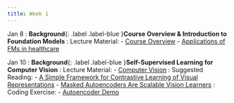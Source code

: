 ```yaml
---
title: Week 1
---
```


Jan 8
: **Background**{: .label .label-blue }**Course Overview & Introduction to Foundation Models**
: Lecture Material: 
    - [Course Overview](../assets/lectures/L1_introslides.pptx)
    - [Applications of FMs in healthcare](../assets/lectures/L1_genAI.pptx)

Jan 10
: **Background**{: .label .label-blue }**Self-Supervised Learning for Computer Vision**
: Lecture Material: 
    - [Computer Vision](../assets/lectures/L2_vision.pdf)
: Suggested Reading: 
    - [A Simple Framework for Contrastive Learning of Visual Representations](https://arxiv.org/abs/2002.05709)
    - [Masked Autoencoders Are Scalable Vision Learners](https://arxiv.org/abs/2111.06377)
: Coding Exercise: 
    - [Autoencoder Demo](https://colab.research.google.com/drive/1VOCveViwkRpUGEiIquIWVaHAVOUtVNj5?usp=sharing)
